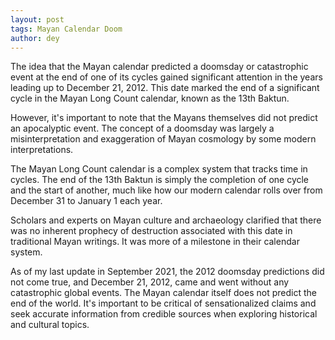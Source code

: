 ```yaml
---
layout: post
tags: Mayan Calendar Doom
author: dey
---
```


The idea that the Mayan calendar predicted a doomsday or catastrophic event at the end of one of its cycles gained significant attention in the years leading up to December 21, 2012. This date marked the end of a significant cycle in the Mayan Long Count calendar, known as the 13th Baktun. 

However, it's important to note that the Mayans themselves did not predict an apocalyptic event. The concept of a doomsday was largely a misinterpretation and exaggeration of Mayan cosmology by some modern interpretations.

The Mayan Long Count calendar is a complex system that tracks time in cycles. The end of the 13th Baktun is simply the completion of one cycle and the start of another, much like how our modern calendar rolls over from December 31 to January 1 each year.

Scholars and experts on Mayan culture and archaeology clarified that there was no inherent prophecy of destruction associated with this date in traditional Mayan writings. It was more of a milestone in their calendar system.

As of my last update in September 2021, the 2012 doomsday predictions did not come true, and December 21, 2012, came and went without any catastrophic global events. The Mayan calendar itself does not predict the end of the world. It's important to be critical of sensationalized claims and seek accurate information from credible sources when exploring historical and cultural topics.